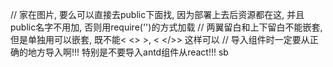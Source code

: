 // 家在图片, 要么可以直接去public下面找, 因为部署上去后资源都在这, 并且public名字不用加, 否则用require('')的方式加载
// 两翼留白和上下留白不能嵌套, 但是单独用可以嵌套, 既不能< <> >, < </>> 这样可以
// 导入组件时一定要从正确的地方导入啊!!! 特别是不要导入antd组件从react!!! sb